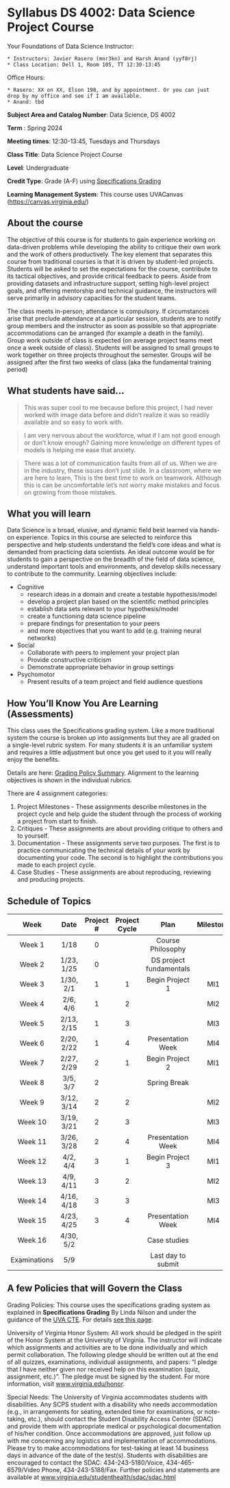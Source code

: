 # Syllabus DS 4002: Data Science Project Course

Your Foundations of Data Science Instructor:

    * Instructors: Javier Rasero (mnr3kn) and Harsh Anand (yyf8rj)
    * Class Location: Dell 1, Room 105, TT 12:30-13:45

Office Hours:

    * Rasero: XX on XX, Elson 198, and by appointment. Or you can just drop by my office and see if I am available.
    * Anand: tbd

**Subject Area and Catalog Number**: Data Science, DS 4002

**Term** : Spring 2024

**Meeting times**:  12:30-13:45, Tuesdays and Thursdays

**Class Title**: Data Science Project Course

**Level**: Undergraduate

**Credit Type**: Grade (A-F) using [Specifications Grading](https://app.cte.virginia.edu/events/cdi-2x-designing-equitable-grading-schemes)

**Learning Management System**: This course uses UVACanvas (https://canvas.virginia.edu/)
<br>

## About the course
The objective of this course is for students to gain experience working on data-driven 
problems while developing the ability to critique their own work and the work of others 
productively. The key element that separates this course from traditional courses is that it 
is driven by student-led projects. Students will be asked to set the expectations for the 
course, contribute to its tactical objectives, and provide critical feedback to peers. Aside 
from providing datasets and infrastructure support, setting high-level project goals, and 
offering mentorship and technical guidance, the instructors will serve primarily in 
advisory capacities for the student teams.

The class meets in-person; attendance is compulsory. If circumstances arise that preclude 
attendance at a particular session, students are to notify group members and the instructor 
as soon as possible so that appropriate accommodations can be arranged (for example a 
death in the family). Group work outside of class is expected (on average project teams meet once a week outside of class). Students will be assigned to 
small groups to work together on three projects throughout the semester. Groups will be 
assigned after the first two weeks of class (aka the fundamental training period)

## What students have said...
> This was super cool to me because before this project, I had never worked with image data before and didn’t realize it was so readily available and so easy to work with. 

> I am very nervous about the workforce, what if I am not good enough or don’t know enough? Gaining more knowledge on different types of models is helping me ease that anxiety.

> There was a lot of communication faults from all of us. When we are in the industry, these issues don’t just slide. In a classroom, where we are here to learn, This is the best time to work on teamwork. Although this is can be uncomfortable let’s not worry make mistakes and focus on growing from those mistakes.

## What you will learn 
Data Science is a broad, elusive, and dynamic field best learned via hands-on experience. 
Topics in this course are selected to reinforce this perspective and help students understand 
the field’s core ideas and what is demanded from practicing data scientists. An ideal 
outcome would be for students to gain a perspective on the breadth of the field of data 
science, understand important tools and environments, and develop skills necessary to 
contribute to the community. Learning objectives include:
* Cognitive
  * research ideas in a domain and create a testable hypothesis/model
  * develop a project plan based on the scientific method principles
  * establish data sets relevant to your hypothesis/model
  * create a functioning data science pipeline
  * prepare findings for presentation to your peers
  * and more objectives that you want to add (e.g. training neural networks)
* Social
  * Collaborate with peers to implement your project plan
  * Provide constructive criticism
  * Demonstrate appropriate behavior in group settings
* Psychomotor
  * Present results of a team project and field audience questions


## How You’ll Know You Are Learning (Assessments)
This class uses the Specifications grading system. Like a more traditional system the course is broken up into assignments but they are all graded on a single-level rubric system. For many students it is an unfamiliar system and requires a little adjustment but once you get used to it you will really enjoy the benefits.

Details are here: [Grading Policy Summary](grading.md). Alignment to the learning objectives is shown in the individual rubrics. 

There are 4 assignment categories:
1. Project Milestones - These assignments describe milestones in the project cycle and help guide the student through the process of working a project from start to finish.
2. Critiques - These assignments are about providing critique to others and to yourself.
3. Documentation - These assignments serve two purposes. The first is to practice communicating the technical details of your work by documenting your code. The second is to highlight the contributions you made to each project cycle.
4. Case Studies - These assignments are about reproducing, reviewing and producing projects.

## Schedule of Topics 

| Week 	| Date|Project # 	|Project Cycle	| Plan 	|Milestone	|
|:---:	|:---:|:---:	|:---:	|:---:	|:---:	|
| Week 1  | 1/18 |0	|  	   | 	Course Philosophy    |	      |
| Week 2  | 1/23, 1/25 |0  |   | DS project fundamentals | |
| Week 3  | 1/30, 2/1 |1  | 1	|Begin Project 1 | MI1	|
| Week 4  | 2/6, 4/6 |1|	2 |   | MI2	|
| Week 5  | 2/13, 2/15 |1 | 3 |    | MI3   |
| Week 6	 | 2/20, 2/22 |1	  | 4 | Presentation Week  | MI4  |
| Week 7  | 2/27, 2/29 |2   | 1	|   Begin Project 2	|MI1 |
| Week 8  | 3/5, 3/7 | 2 |  	| Spring Break | 	|
| Week 9  | 3/12, 3/14 | 2	| 2	| 	  |MI2|
| Week 10 | 3/19, 3/21 |2	| 3	|	  | MI3	|
| Week 11 | 3/26, 3/28 | 2 | 4 | Presentation Week | MI4 |
| Week 12 | 4/2, 4/4 |  3  |	1 | Begin Project 3 | MI1 |
| Week 13 | 4/9, 4/11 | 3 | 2	|   | MI2 |
| Week 14 | 4/16, 4/18 | 3 | 3 | | MI3 |
| Week 15 | 4/23, 4/25 | 3	| 	4| Presentation Week  | MI4  |
| Week 16 | 4/30, 5/2 | 	|  	| Case studies |  	|
| Examinations | 5/9 | | | Last day to submit| |


## A few Policies that will Govern the Class

Grading Policies: This course uses the specifications grading system as explained in **Specifications Grading** By Linda Nilson and under the guidance of the [UVA CTE](https://app.cte.virginia.edu/events/cdi-2x-designing-equitable-grading-schemes). For details [see this page](grading.md).

University of Virginia Honor System: All work should be pledged in the spirit of the Honor System at the University of Virginia. The instructor will indicate which assignments and activities are to be done individually and which permit collaboration. The following pledge should be written out at the end of all quizzes, examinations, individual assignments, and papers:  “I pledge that I have neither given nor received help on this examination (quiz, assignment, etc.)”.  The pledge must be signed by the student. For more information, visit www.virginia.edu/honor.


Special Needs:  The University of Virginia accommodates students with disabilities. Any SCPS student with a disability who needs accommodation (e.g., in arrangements for seating, extended time for examinations, or note-taking, etc.), should contact the Student Disability Access Center (SDAC) and provide them with appropriate medical or psychological documentation of his/her condition. Once accommodations are approved, just follow up with me concerning any logistics and implementation of accommodations.  Please try to make accommodations for test-taking at least 14 business days in advance of the date of the test(s). Students with disabilities are encouraged to contact the SDAC: 434-243-5180/Voice, 434-465-6579/Video Phone, 434-243-5188/Fax. Further policies and statements are available at www.virginia.edu/studenthealth/sdac/sdac.html

